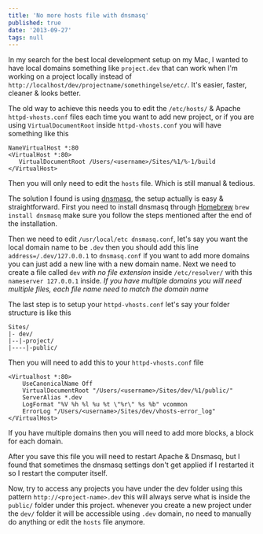```yaml
---
title: 'No more hosts file with dnsmasq'
published: true
date: '2013-09-27'
tags: null
---
```

In my search for the best local development setup on my Mac, I wanted to have local domains something like `project.dev` that can work when I'm working on a project locally instead of `http://localhost/dev/projectname/somethingelse/etc/`. It's easier, faster, cleaner & looks better.

<!-- more -->

The old way to achieve this needs you to edit the `/etc/hosts/` & Apache `httpd-vhosts.conf` files each time you want to add new project, or if you are using `VirtualDocumentRoot` inside `httpd-vhosts.conf` you will have something like this

```
NameVirtualHost *:80
<VirtualHost *:80>
   VirtualDocumentRoot /Users/<username>/Sites/%1/%-1/build
</VirtualHost>
```

Then you will only need to edit the `hosts` file. Which is still manual & tedious.

The solution I found is using [dnsmasq](http://en.wikipedia.org/wiki/Dnsmasq), the setup actually is easy & straightforward. First you need to install dnsmasq through [Homebrew](http://brew.sh/) `brew install dnsmasq` make sure you follow the steps mentioned after the end of the installation.

Then we need to edit `/usr/local/etc dnsmasq.conf`, let's say you want the local domain name to be `.dev` then you should add this line `address=/.dev/127.0.0.1` to `dnsmasq.conf` if you want to add more domains you can just add a new line with a new domain name. Next we need to create a file called `dev` _with no file extension_  inside `/etc/resolver/` with this `nameserver 127.0.0.1` inside. _If you have multiple domains you will need multiple files, each file name need to match the domain name_

The last step is to setup your `httpd-vhosts.conf` let's say your folder structure is like this

```
Sites/
|- dev/
|--|-project/
|----|-public/
```

Then you will need to add this to your `httpd-vhosts.conf` file

```
<Virtualhost *:80>
    UseCanonicalName Off
    VirtualDocumentRoot "/Users/<username>/Sites/dev/%1/public/"
    ServerAlias *.dev
    LogFormat "%V %h %l %u %t \"%r\" %s %b" vcommon
    ErrorLog "/Users/<username>/Sites/dev/vhosts-error_log"
</VirtualHost>
```

If you have multiple domains then you will need to add more blocks, a block for each domain.

After you save this file you will need to restart Apache & Dnsmasq, but I found that sometimes the dnsmasq settings don't get applied if I restarted it so I restart the computer itself.

Now, try to access any projects you have under the dev folder using this pattern `http://<project-name>.dev` this will always serve what is inside the `public/` folder under this project. whenever you create a new project under the `dev/` folder it will be accessible using `.dev` domain, no need to manually do anything or edit the `hosts` file anymore.
